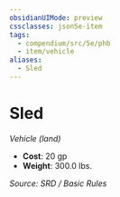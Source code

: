 ```yaml
---
obsidianUIMode: preview
cssclasses: json5e-item
tags:
  - compendium/src/5e/phb
  - item/vehicle
aliases:
  - Sled
---
```

# Sled
*Vehicle (land)*  

- **Cost**: 20 gp
- **Weight**: 300.0 lbs.

*Source: SRD / Basic Rules*